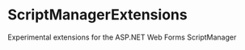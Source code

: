ScriptManagerExtensions
=======================

Experimental extensions for the ASP.NET Web Forms ScriptManager